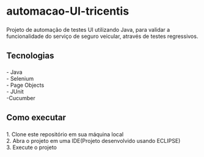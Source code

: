 <h1 align="left">automacao-UI-tricentis</h1>

###

<p align="left">Projeto de automação de testes UI utilizando Java, para validar a funcionalidade do serviço de seguro veicular, através de testes regressivos.</p>

###

<h2 align="left">Tecnologias</h2>

###

<p align="left">- Java<br>- Selenium<br>- Page Objects<br>- JUnit<br>-Cucumber</p>

###

<h2 align="left">Como executar</h2>

###

<p align="left">1. Clone este repositório em sua máquina local<br>2. Abra o projeto em uma IDE(Projeto desenvolvido usando ECLIPSE)<br>3. Execute o projeto</p>

###
